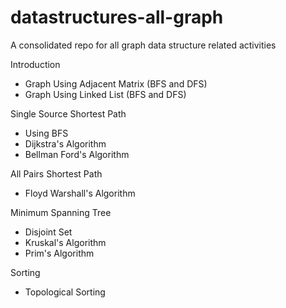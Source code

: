 # datastructures-all-graph
A consolidated repo for all graph data structure related activities

Introduction
- Graph Using Adjacent Matrix (BFS and DFS)
- Graph Using Linked List (BFS and DFS)

Single Source Shortest Path
- Using BFS
- Dijkstra's Algorithm
- Bellman Ford's Algorithm

All Pairs Shortest Path
- Floyd Warshall's Algorithm

Minimum Spanning Tree
- Disjoint Set
- Kruskal's Algorithm
- Prim's Algorithm

Sorting
- Topological Sorting
